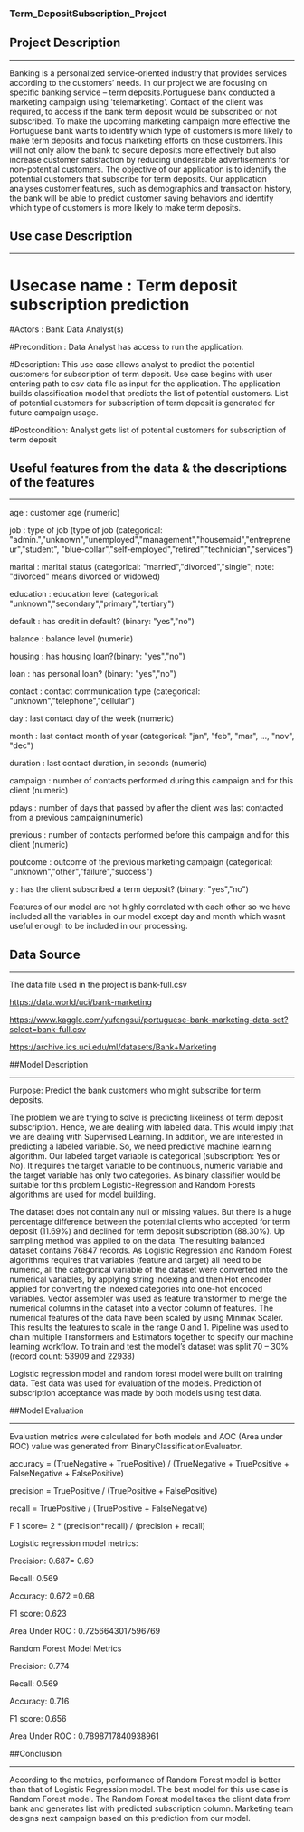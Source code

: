 ### Term_DepositSubscription_Project

## Project Description
***

Banking is a personalized service-oriented industry that provides services according to the customers’ needs. In our project we are focusing on specific banking service – term deposits.Portuguese bank conducted a marketing campaign using 'telemarketing'. Contact of the client was required, to access if the bank term deposit would be subscribed or not subscribed. To make the upcoming marketing campaign more effective the Portuguese bank wants to identify which type of customers is more likely to make term deposits and focus marketing efforts on those customers.This will not only allow the bank to secure deposits more effectively but also increase customer satisfaction by reducing undesirable advertisements for non-potential customers. The objective of our application is to identify the potential customers that subscribe for term deposits. Our application analyses customer features, such as demographics and transaction history, the bank will be able to predict customer saving behaviors and identify which type of customers is more likely to make term deposits.
  
  
## Use case Description
***
# Usecase name : Term deposit subscription prediction

#Actors : Bank Data Analyst(s)

#Precondition : Data Analyst has access to run the application.                 

#Description: This use case allows analyst to predict the potential customers for subscription of term deposit.
Use case begins with user entering path to csv data file as input for the application. 
The application builds classification model that predicts the list of potential customers. 
List of potential customers for subscription of term deposit is generated for future campaign usage. 

#Postcondition: Analyst gets list of potential customers for subscription of term deposit


## Useful features from the data & the descriptions of the features
***

 age : customer age (numeric)
 
 job : type of job (type of job (categorical: "admin.","unknown","unemployed","management","housemaid","entrepreneur","student",
                                       "blue-collar","self-employed","retired","technician","services") 
 
 marital : marital status (categorical: "married","divorced","single"; note: "divorced" means divorced or widowed)
 
 education : education level (categorical: "unknown","secondary","primary","tertiary")
 
 default : has credit in default? (binary: "yes","no")
 
 balance : balance level (numeric) 
 
 housing : has housing loan?(binary: "yes","no") 
 
 loan : has personal loan? (binary: "yes","no")
 
 contact : contact communication type  (categorical: "unknown","telephone","cellular") 
 
 day : last contact day of the week (numeric)
 
 month : last contact month of year (categorical: "jan", "feb", "mar", ..., "nov", "dec")
 
 duration : last contact duration, in seconds (numeric)
 
 campaign : number of contacts performed during this campaign and for this client (numeric)
 
 pdays : number of days that passed by after the client was last contacted from a previous campaign(numeric) 
 
 previous : number of contacts performed before this campaign and for this client (numeric)
 
 poutcome : outcome of the previous marketing campaign (categorical: "unknown","other","failure","success")
 
 y : has the client subscribed a term deposit? (binary: "yes","no")
 
 Features of our model are not highly correlated with each other so we have included all the variables in our model except day and month which wasnt useful enough to be included in our processing.


## Data Source
***

The data file used in the project is bank-full.csv

https://data.world/uci/bank-marketing

https://www.kaggle.com/yufengsui/portuguese-bank-marketing-data-set?select=bank-full.csv

https://archive.ics.uci.edu/ml/datasets/Bank+Marketing

 

##Model Description 
***
Purpose: Predict the bank customers who might subscribe for term deposits. 

The problem we are trying to solve is predicting likeliness of term deposit subscription. Hence, we are dealing with labeled data. This would imply that we are dealing with Supervised Learning. In addition, we are interested in predicting a labeled variable. So, we need predictive machine learning algorithm. Our labeled target variable is categorical (subscription: Yes or No). It requires the target variable to be continuous, numeric variable and the target variable has only two categories. As binary classifier would be suitable for this problem Logistic-Regression and Random Forests algorithms are used for model building. 

 

The dataset does not contain any null or missing values. But there is a huge percentage difference between the potential clients who accepted for term deposit (11.69%) and declined for term deposit subscription (88.30%). Up sampling method was applied to on the data. The resulting balanced dataset contains 76847 records. As Logistic Regression and Random Forest algorithms requires that variables (feature and target) all need to be numeric, all the categorical variable of the dataset were converted into the numerical variables, by applying string indexing and then Hot encoder applied for converting the indexed categories into one-hot encoded variables. Vector assembler was used as feature transformer to merge the numerical columns in the dataset into a vector column of features. The numerical features of the data have been scaled by using Minmax Scaler. This results the features to scale in the range 0 and 1. Pipeline was used to chain multiple Transformers and Estimators together to specify our machine learning workflow. To train and test the model’s dataset was split 70 – 30% (record count: 53909 and 22938) 

Logistic regression model and random forest model were built on training data. Test data was used for evaluation of the models. Prediction of subscription acceptance was made by both models using test data. 

 
##Model Evaluation 
***
Evaluation metrics were calculated for both models and AOC (Area under ROC) value was generated from BinaryClassificationEvaluator. 

accuracy = (TrueNegative + TruePositive) / (TrueNegative + TruePositive + FalseNegative + FalsePositive) 

precision = TruePositive / (TruePositive + FalsePositive) 

recall = TruePositive / (TruePositive + FalseNegative) 

F 1 score= 2 * (precision*recall) / (precision + recall) 

 

Logistic regression model metrics: 

Precision: 0.687= 0.69 

 Recall: 0.569 

 Accuracy: 0.672 =0.68 

 F1 score: 0.623 

Area Under ROC : 0.7256643017596769  

 
Random Forest Model Metrics 

Precision: 0.774 

 Recall: 0.569 

 Accuracy: 0.716 

 F1 score: 0.656 

Area Under ROC : 0.7898717840938961 


##Conclusion 
***
According to the metrics, performance of Random Forest model is better than that of Logistic Regression model. The best model for this use case is Random Forest model. The Random Forest model takes the client data from bank and generates list with predicted subscription column. Marketing team designs next campaign based on this prediction from our model. 
